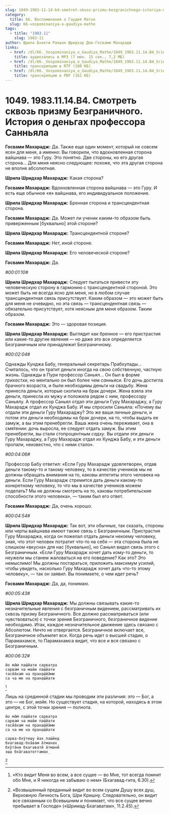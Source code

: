 ```yaml
---
slug: 1049-1983-11-14-b4-smotret-skvoz-prizmu-bezgranichnogo-istoriya-o-dengah-professora-sannyala
category:
  title: 66. Воспоминания о Гаудия Матхе
  slug: 66-vospominaniya-o-gaudiya-mathe
tags:
  - title: "1983.11"
    slug: 1983-11
author: Шрила Бхакти Ракшак Шридхар Дев-Госвами Махарадж
links:
  - href: /dl/66._Vospominaniya_o_Gaudiya_Mathe/1049_1983.11.14.B4_SridharMj_Smotret_skvoz_prizmu_Bezgranichnogo_Istorija_o_dengah_professora_Sannjala.mp3
    title: аудиозапись в MP3 (7 мин. 15 сек., 7,2 МБ)
  - href: /dl/66._Vospominaniya_o_Gaudiya_Mathe/1049_1983.11.14.B4_SridharMj_Smotret_skvoz_prizmu_Bezgranichnogo_Istorija_o_dengah_professora_Sannjala.rtf
    title: транскрипцию в RTF (100 КБ)
  - href: /dl/66._Vospominaniya_o_Gaudiya_Mathe/1049_1983.11.14.B4_SridharMj_Smotret_skvoz_prizmu_Bezgranichnogo_Istorija_o_dengah_professora_Sannjala.pdf
    title: транскрипцию в PDF (161 КБ)
---
```


# 1049. 1983.11.14.B4. Смотреть сквозь призму Безграничного. История о деньгах профессора Санньяла

**Госвами Махарадж:** Да. Также еще один момент, который не совсем ясен для меня, а именно: Вы говорили, что вдохновленная сторона вайшнава — это Гуру. Это понятно. Две стороны, но его другая сторона… Для меня неясно следующее: похоже, что эта другая сторона не вполне абсолютная.

**Шрила Шридхар Махарадж:** Какая сторона?

**Госвами Махарадж:** Вдохновленная сторона вайшнава — это Гуру. И есть еще обычное «я» вайшнава, его индивидуальное положение.

**Шрила Шридхар Махарадж:** Бренная сторона и трансцендентная сторона.

**Госвами Махарадж:** Да. Может ли ученик каким-то образом быть приверженным [буквально] этой стороне?

**Шрила Шридхар Махарадж:** Трансцендентной стороне?

**Госвами Махарадж:** Нет, иной стороне.

**Шрила Шридхар Махарадж:** Его человеческой стороне?

**Госвами Махарадж:** Да.

*#00:01:10#*

**Шрила Шридхар Махарадж:** Следует пытаться привести эту человеческую сторону в гармонию с трансцендентной стороной. Это может быть не всегда ясно для меня, но в любом случае трансцендентная связь присутствует. Каким образом — это может быть для меня не очевидно, но эта связь — трансцендентная связь — обязательно присутствует, хотя неясным для меня образом. Таким образом.

**Госвами Махарадж:** Это — здоровая позиция.

**Шрила Шридхар Махарадж:** Выглядит как бренное — его пристрастия или какие-то другие явления — но даже это все определяется Безграничным или принадлежит Безграничному.

*#00:02:04#*

Однажды Кунджа Бабу, генеральный секретарь Прабхупады… Считалось, что он тратит деньги иногда на свою собственную, частную жизнь. Однажды в Пури профессор Саньял… Он был в форме *грихастхи*, но ментально он был более чем *санньяси.* Его дочь достигла брачного возраста, и были необходимы деньги на свадьбу. Жена принесла деньги, которые скопила на брак дочери. Жена взяла эти деньги, принесла их мужу и положила рядом с ним, профессору Саньялу. А профессор Саньял отдал эти деньги Гуру Махараджу, а Гуру Махарадж отдал их Кунджа Бабу. И мы спросили Саньяла: «Почему вы отдали эти деньги Гуру Махараджу? Это же ваши личные деньги, и потом эти деньги необходимы на брак дочери, на то, чтобы выдать ее замуж, а вы этим пренебрегли. Ваша жена очень переживает, она в смятении: дочь выросла, ее следует отдать замуж. Вы этим пренебрегли, вы стали стопроцентным *садху*. Вы отдали эти деньги Гуру Махараджу, а Гуру Махарадж отдал их Кунджа Бабу, и эти деньги пропали, неизвестно, что с ними стало».

*#00:04:06#*

Профессор Бабу ответил: «Если Гуру Махарадж удовлетворен, отдав деньги такому-то и такому человеку, то в качестве учеников мы не должны обращать внимания на то, каковы аппетиты этого человека на деньги. Если Гуру Махарадж стремится дать деньги какому-то конкретному человеку, то что мы в качестве учеников можем поделать? Мы не должны смотреть на то, каковы потребительские способности этого человека», — таким был его ответ.

**Госвами Махарадж:** Да, очень хорошо.

*#00:04:54#*

**Шрила Шридхар Махарадж:** Так вот, эти обычные, так сказать, стороны или черты вайшнава имеют также связь с Безграничным. Пристрастия Гуру Махараджа, когда он пожелал отдать деньги некоему человеку, зная, что этот человек потратит что-то на себя — эта сторона была не слишком «вкусна» для нас [буквально], но Саньял видел связь этого с Безграничным. «Если Гуру Махарадж хочет дать кому-то деньги, то неужели мы станем жаловаться на его поведение? Как это? Это немыслимо! Мы должны постараться, приложить максимум усилий, чтобы увидеть, насколько Гуру Махарадж хочет дать что-то этому человеку», — так он заявил. Вы понимаете, о чем идет речь?

**Госвами Махарадж:** Да, да, понимаю.

*#00:05:43#*

**Шрила Шридхар Махарадж:** Мы должны связывать какие-то незначительные явления с безграничным видением, рассматривать их сквозь призму Безграничного. Все должно рассматриваться (или чувствоваться) с точки зрения Безграничного, безграничное видение необходимо. Итак, каждое незначительное движение здесь связано с Абсолютом. Ничто не отвергается. Безграничное включает все, Безграничное объемлет все. Когда речь идет о высшей стадии, о Парамахамсе, то Парамахамса видит, что все и вся связано с Безграничным.

*#00:06:32#*

    йо ма̄м̇ паш́йати сарватра
    сарвам̇ ча майи паш́йати
    тасйа̄хам̇ на пран̣аш́йа̄ми
    са ча ме на пран̣аш́йати
[^_ftn1]

Лишь на срединной стадии мы проводим эти различия: это — Бог, а это — не Бог, *майя*. Но существует стадия, на которой, находясь в этом центре, с этой точки зрения — полнота.

    йо ма̄м̇ паш́йати сарватра
    сарвам̇ ча майи паш́йати
    тасйа̄хам̇ на пран̣аш́йа̄ми
    са ча ме на пран̣аш́йати

    сарва-бхӯтеш̣у йах̣ паш́йед
    бхагавад-бха̄вам а̄тманах̣
    бхӯта̄ни бхагаватй а̄тманй
    эш̣а бха̄гаватоттамах̣
[^_ftn2]



[^_ftn1]: «Кто видит Меня во всем, а все сущее — во Мне, тот всегда помнит обо Мне, и Я никогда не забываю о нем» (Бхагавад-гита, 6.30).

[^_ftn2]: «Возвышенный преданный видит во всем сущем Душу всех душ, Верховную Личность Бога, Шри Кришну. Следовательно, он видит все связанным со Всевышним и понимает, что все сущее вечно пребывает в Господе» («Шримад-Бхагаватам», 11.2.45).

